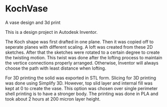 # KochVase

A vase design and 3d print

This is a design project in Autodesk Inventor.

The Koch shape was first drafted in one plane. Then it was copied off to seperate planes with different scaling. A loft was created from these 2D sketches. After that the sketches were rotated to a certain degree to create the twisting motion. This twist was done after the lofting process to maintain the vertice connections properly arranged. Otherwise, Inventor will always choose the path with least distance when lofting.

For 3D printing the solid was exported in STL form. Slicing for 3D printing was done using Simplify 3D. However, top slid layer and internal fill was kept at 0 to create the vase. This option was chosen over single perimeter shell printing is to have a stronger body. The printing was done in PLA and took about 2 hours at 200 micron layer height.
